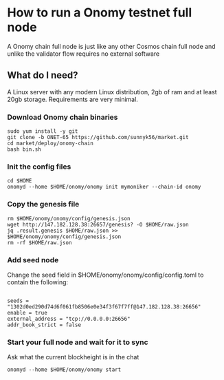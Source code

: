 # How to run a Onomy testnet full node

A Onomy chain full node is just like any other Cosmos chain full node and unlike the validator flow requires no external software

## What do I need?

A Linux server with any modern Linux distribution, 2gb of ram and at least 20gb storage. Requirements are very minimal.

### Download Onomy chain binaries

```
sudo yum install -y git
git clone -b ONET-65 https://github.com/sunnyk56/market.git
cd market/deploy/onomy-chain
bash bin.sh
```

### Init the config files

```
cd $HOME
onomyd --home $HOME/onomy/onomy init mymoniker --chain-id onomy
```

### Copy the genesis file

```
rm $HOME/onomy/onomy/config/genesis.json
wget http://147.182.128.38:26657/genesis? -O $HOME/raw.json
jq .result.genesis $HOME/raw.json >> $HOME/onomy/onomy/config/genesis.json
rm -rf $HOME/raw.json
```

### Add seed node

Change the seed field in $HOME/onomy/onomy/config/config.toml to contain the following:

```

seeds = "1302d0ed290d74d6f061fb8506e0e34f3f67f7ff@147.182.128.38:26656"
enable = true
external_address = "tcp://0.0.0.0:26656"
addr_book_strict = false

```

### Start your full node and wait for it to sync

Ask what the current blockheight is in the chat

```
onomyd --home $HOME/onomy/onomy start
```
